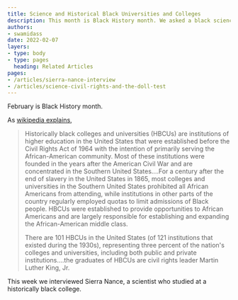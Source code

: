 ```yaml
---
title: Science and Historical Black Universities and Colleges
description: This month is Black History month. We asked a black science student about her journey to science from a HBUC.
authors:
- swamidass
date: 2022-02-07
layers:
- type: body
- type: pages
  heading: Related Articles
pages:
- /articles/sierra-nance-interview
- /articles/science-civil-rights-and-the-doll-test
---
```


February is Black History month.

As [wikipedia explains](https://en.wikipedia.org/wiki/Historically_black_colleges_and_universities),

> Historically black colleges and universities (HBCUs) are institutions of higher education in the United States that were established before the Civil Rights Act of 1964 with the intention of primarily serving the African-American community. Most of these institutions were founded in the years after the American Civil War and are concentrated in the Southern United States....For a century after the end of slavery in the United States in 1865, most colleges and universities in the Southern United States prohibited all African Americans from attending, while institutions in other parts of the country regularly employed quotas to limit admissions of Black people. HBCUs were established to provide opportunities to African Americans and are largely responsible for establishing and expanding the African-American middle class.
>
> There are 101 HBCUs in the United States (of 121 institutions that existed during the 1930s), representing three percent of the nation's colleges and universities, including both public and private institutions....the graduates of HBCUs are civil rights leader Martin Luther King, Jr.

This week we interviewed Sierra Nance, a scientist who studied at a historically black college. 

